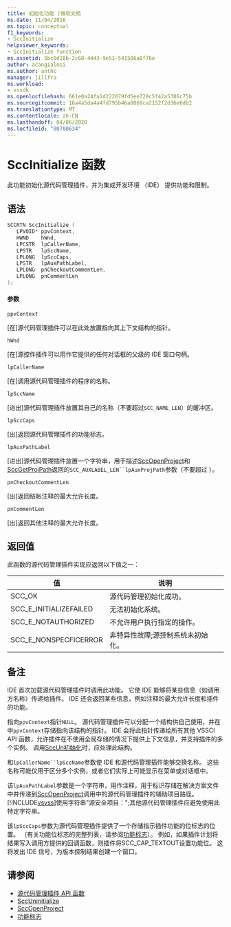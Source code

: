 ```yaml
---
title: 初始化功能 |微软文档
ms.date: 11/04/2016
ms.topic: conceptual
f1_keywords:
- SccInitialize
helpviewer_keywords:
- SccInitialize function
ms.assetid: 5bc0d28b-2c68-4d43-9e51-541506a8f76e
author: acangialosi
ms.author: anthc
manager: jillfra
ms.workload:
- vssdk
ms.openlocfilehash: 661e0a24fa1d222079fd5ee728c5f42a5386c75b
ms.sourcegitcommit: 16a4a5da4a4fd795b46a0869ca2152f2d36e6db2
ms.translationtype: MT
ms.contentlocale: zh-CN
ms.lasthandoff: 04/06/2020
ms.locfileid: "80700634"
---
```

# <a name="sccinitialize-function"></a>SccInitialize 函数
此功能初始化源代码管理插件，并为集成开发环境 （IDE） 提供功能和限制。

## <a name="syntax"></a>语法

```cpp
SCCRTN SccInitialize (
   LPVOID* ppvContext,
   HWND    hWnd,
   LPCSTR  lpCallerName,
   LPSTR   lpSccName,
   LPLONG  lpSccCaps,
   LPSTR   lpAuxPathLabel,
   LPLONG  pnCheckoutCommentLen,
   LPLONG  pnCommentLen
);
```

#### <a name="parameters"></a>参数
 `ppvContext`

[在]源代码管理插件可以在此处放置指向其上下文结构的指针。

 `hWnd`

[在]源控件插件可以用作它提供的任何对话框的父级的 IDE 窗口句柄。

 `lpCallerName`

[在]调用源代码管理插件的程序的名称。

 `lpSccName`

[进出]源代码管理插件放置其自己的名称（不要超过`SCC_NAME_LEN`）的缓冲区。

 `lpSccCaps`

[出]返回源代码管理插件的功能标志。

 `lpAuxPathLabel`

[进出]源代码管理插件放置一个字符串，用于描述[SccOpenProject](../extensibility/sccopenproject-function.md)和[SccGetProjPath](../extensibility/sccgetprojpath-function.md)返回的`SCC_AUXLABEL_LEN``lpAuxProjPath`参数（不要超过 ）。

 `pnCheckoutCommentLen`

[出]返回结帐注释的最大允许长度。

 `pnCommentLen`

[出]返回其他注释的最大允许长度。

## <a name="return-value"></a>返回值
 此函数的源代码管理插件实现应返回以下值之一：

|值|说明|
|-----------|-----------------|
|SCC_OK|源代码管理初始化成功。|
|SCC_E_INITIALIZEFAILED|无法初始化系统。|
|SCC_E_NOTAUTHORIZED|不允许用户执行指定的操作。|
|SCC_E_NONSPECFICERROR|非特异性故障;源控制系统未初始化。|

## <a name="remarks"></a>备注
 IDE 首次加载源代码管理插件时调用此功能。 它使 IDE 能够将某些信息（如调用方名称）传递给插件。 IDE 还会返回某些信息，例如注释的最大允许长度和插件的功能。

 指向`ppvContext`指针`NULL`。 源代码管理插件可以分配一个结构供自己使用，并在 中`ppvContext`存储指向该结构的指针。 IDE 会将此指针传递给所有其他 VSSCI API 函数，允许插件在不使用全局存储的情况下提供上下文信息，并支持插件的多个实例。 调用[SccUn初始化](../extensibility/sccuninitialize-function.md)时，应处理此结构。

 和`lpCallerName``lpSccName`参数使 IDE 和源代码管理插件能够交换名称。 这些名称可能仅用于区分多个实例，或者它们实际上可能显示在菜单或对话框中。

 该`lpAuxPathLabel`参数是一个字符串，用作注释，用于标识存储在解决方案文件中并传递到[SccOpenProject](../extensibility/sccopenproject-function.md)调用中的源代码管理插件的辅助项目路径。 [!INCLUDE[vsvss](../extensibility/includes/vsvss_md.md)]使用字符串"源安全项目：";其他源代码管理插件应避免使用此特定字符串。

 该`lpSccCaps`参数为源代码管理插件提供了一个存储指示插件功能的位标志的位置。 （有关功能位标志的完整列表，请参阅[功能标志](../extensibility/capability-flags.md)）。 例如，如果插件计划将结果写入调用方提供的回调函数，则插件将SCC_CAP_TEXTOUT设置功能位。 这将发出 IDE 信号，为版本控制结果创建一个窗口。

## <a name="see-also"></a>请参阅
- [源代码管理插件 API 函数](../extensibility/source-control-plug-in-api-functions.md)
- [SccUninitialize](../extensibility/sccuninitialize-function.md)
- [SccOpenProject](../extensibility/sccopenproject-function.md)
- [功能标志](../extensibility/capability-flags.md)
